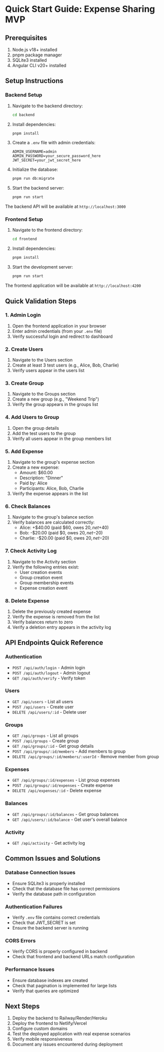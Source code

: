 # Quick Start Guide: Expense Sharing MVP

## Prerequisites

1. Node.js v18+ installed
2. pnpm package manager
3. SQLite3 installed
4. Angular CLI v20+ installed

## Setup Instructions

### Backend Setup

1. Navigate to the backend directory:
   ```bash
   cd backend
   ```

2. Install dependencies:
   ```bash
   pnpm install
   ```

3. Create a `.env` file with admin credentials:
   ```env
   ADMIN_USERNAME=admin
   ADMIN_PASSWORD=your_secure_password_here
   JWT_SECRET=your_jwt_secret_here
   ```

4. Initialize the database:
   ```bash
   pnpm run db:migrate
   ```

5. Start the backend server:
   ```bash
   pnpm run start
   ```

The backend API will be available at `http://localhost:3000`

### Frontend Setup

1. Navigate to the frontend directory:
   ```bash
   cd frontend
   ```

2. Install dependencies:
   ```bash
   pnpm install
   ```

3. Start the development server:
   ```bash
   pnpm run start
   ```

The frontend application will be available at `http://localhost:4200`

## Quick Validation Steps

### 1. Admin Login
1. Open the frontend application in your browser
2. Enter admin credentials (from your `.env` file)
3. Verify successful login and redirect to dashboard

### 2. Create Users
1. Navigate to the Users section
2. Create at least 3 test users (e.g., Alice, Bob, Charlie)
3. Verify users appear in the users list

### 3. Create Group
1. Navigate to the Groups section
2. Create a new group (e.g., "Weekend Trip")
3. Verify the group appears in the groups list

### 4. Add Users to Group
1. Open the group details
2. Add the test users to the group
3. Verify all users appear in the group members list

### 5. Add Expense
1. Navigate to the group's expense section
2. Create a new expense:
   - Amount: $60.00
   - Description: "Dinner"
   - Paid by: Alice
   - Participants: Alice, Bob, Charlie
3. Verify the expense appears in the list

### 6. Check Balances
1. Navigate to the group's balance section
2. Verify balances are calculated correctly:
   - Alice: +$40.00 (paid $60, owes $20, net +$40)
   - Bob: -$20.00 (paid $0, owes $20, net -$20)
   - Charlie: -$20.00 (paid $0, owes $20, net -$20)

### 7. Check Activity Log
1. Navigate to the Activity section
2. Verify the following entries exist:
   - User creation events
   - Group creation event
   - Group membership events
   - Expense creation event

### 8. Delete Expense
1. Delete the previously created expense
2. Verify the expense is removed from the list
3. Verify balances return to zero
4. Verify a deletion entry appears in the activity log

## API Endpoints Quick Reference

### Authentication
- `POST /api/auth/login` - Admin login
- `POST /api/auth/logout` - Admin logout
- `GET /api/auth/verify` - Verify token

### Users
- `GET /api/users` - List all users
- `POST /api/users` - Create user
- `DELETE /api/users/:id` - Delete user

### Groups
- `GET /api/groups` - List all groups
- `POST /api/groups` - Create group
- `GET /api/groups/:id` - Get group details
- `POST /api/groups/:id/members` - Add members to group
- `DELETE /api/groups/:id/members/:userId` - Remove member from group

### Expenses
- `GET /api/groups/:id/expenses` - List group expenses
- `POST /api/groups/:id/expenses` - Create expense
- `DELETE /api/expenses/:id` - Delete expense

### Balances
- `GET /api/groups/:id/balances` - Get group balances
- `GET /api/users/:id/balance` - Get user's overall balance

### Activity
- `GET /api/activity` - Get activity log

## Common Issues and Solutions

### Database Connection Issues
- Ensure SQLite3 is properly installed
- Check that the database file has correct permissions
- Verify the database path in configuration

### Authentication Failures
- Verify `.env` file contains correct credentials
- Check that JWT_SECRET is set
- Ensure the backend server is running

### CORS Errors
- Verify CORS is properly configured in backend
- Check that frontend and backend URLs match configuration

### Performance Issues
- Ensure database indexes are created
- Check that pagination is implemented for large lists
- Verify that queries are optimized

## Next Steps

1. Deploy the backend to Railway/Render/Heroku
2. Deploy the frontend to Netlify/Vercel
3. Configure custom domains
4. Test the deployed application with real expense scenarios
5. Verify mobile responsiveness
6. Document any issues encountered during deployment
